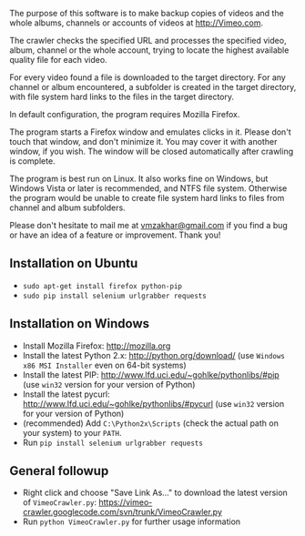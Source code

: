 The purpose of this software is to make backup copies of videos and the whole albums, channels or accounts of videos at http://Vimeo.com.

The crawler checks the specified URL and processes the specified video,
album, channel or the whole account, trying to locate the highest available
quality file for each video.

For every video found a file is downloaded to the target directory.
For any channel or album encountered, a subfolder is created in the target
directory, with file system hard links to the files in the target directory.

In default configuration, the program requires Mozilla Firefox.

The program starts a Firefox window and emulates clicks in it. Please don't touch that window, and don't minimize it. You may cover it with another window, if you wish. The window will be closed automatically after crawling is complete.

The program is best run on Linux. It also works fine on Windows, but Windows Vista or later is recommended, and NTFS file system. Otherwise the program would be unable to create file system hard links to files from channel and album subfolders.

Please don't hesitate to mail me at [vmzakhar@gmail.com](mailto:vmzakhar@gmail.com) if you find a bug or have an idea of a feature or improvement. Thank you!

## Installation on Ubuntu ##

  * `sudo apt-get install firefox python-pip`
  * `sudo pip install selenium urlgrabber requests`

## Installation on Windows ##

  * Install Mozilla Firefox: http://mozilla.org
  * Install the latest Python 2.x: http://python.org/download/ (use `Windows x86 MSI Installer` even on 64-bit systems)
  * Install the latest PIP: http://www.lfd.uci.edu/~gohlke/pythonlibs/#pip (use `win32` version for your version of Python)
  * Install the latest pycurl: http://www.lfd.uci.edu/~gohlke/pythonlibs/#pycurl (use `win32` version for your version of Python)
  * (recommended) Add `C:\Python2x\Scripts` (check the actual path on your system) to your `PATH`.
  * Run `pip install selenium urlgrabber requests`

## General followup ##

  * Right click and choose "Save Link As..." to download the latest version of `VimeoCrawler.py`:
https://vimeo-crawler.googlecode.com/svn/trunk/VimeoCrawler.py
  * Run `python VimeoCrawler.py` for further usage information